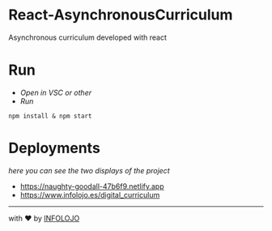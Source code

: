 # React-AsynchronousCurriculum
Asynchronous curriculum developed with react

# Run 
* _Open in VSC or other_
* _Run_
```
npm install & npm start 
```

# Deployments
_here you can see the two displays of the project_
* https://naughty-goodall-47b6f9.netlify.app
* https://www.infolojo.es/digital_curriculum

___
with ❤️ by [INFOLOJO](https://infolojo.es)

